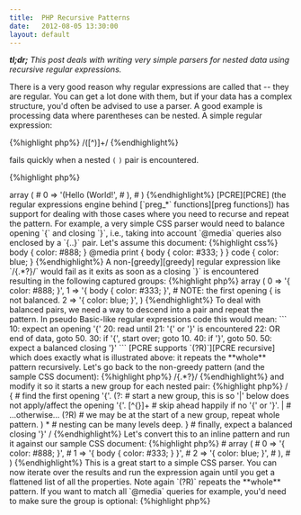 ```yaml
---
title:  PHP Recursive Patterns
date:   2012-08-05 13:30:00
layout: default
---
```


_**tl;dr;** This post deals with writing very simple parsers for nested data using recursive regular expressions._

There is a very good reason why regular expressions are called that -- they are regular. You can get a lot done with them, but if your data has a complex structure, you'd often be advised to use a parser.
A good example is processing data where parentheses can be nested. A simple regular expression:

{%highlight php%}
/\([^\)]+/
{%endhighlight%}

fails quickly when a nested `(` `)` pair is encountered.


{%highlight php%}
<?php

$string = '(Hello (World!))';
preg_match_all('/\([^\)]+/', $string, $groups);
var_export($groups);

# array (
#   0 => array (
#     0 => '(Hello (World!',
#   ),
# )
{%endhighlight%}

[PCRE][PCRE] (the regular expressions engine behind [`preg_*` functions][preg functions]) has support for dealing with those cases where you need to recurse and repeat the pattern.
For example, a very simple CSS parser would need to balance opening `{` and closing `}`, i.e., taking into account `@media` queries also enclosed by a `{..}` pair. Let's assume this document:

{%highlight css%}
body { color: #888; }

@media print { body { color: #333; } }

code { color: blue; }
{%endhighlight%}

A non-[greedy][greedy] regular expression like `/{.*?}/` would fail as it exits as soon as a closing `}` is encountered resulting in the following captured groups:

{%highlight php%}
array (
  0 => '{ color: #888; }',
  1 => '{ body { color: #333; }',  # NOTE: the first opening { is not balanced.
  2 => '{ color: blue; }',
)
{%endhighlight%}

To deal with balanced pairs, we need a way to descend into a pair and repeat the pattern. In pseudo Basic-like regular expressions code this would mean:

```
10: expect an opening '{'
20:   read until
21:     '{' or '}' is encountered
22:     OR end of data, goto 50.
30:   if '{', start over; goto 10.
40:   if '}', goto 50.
50: expect a balanced closing '}'
```

[PCRE supports `(?R)`][PCRE recursive] which does exactly what is illustrated above: it repeats the **whole** pattern recursively.
Let's go back to the non-greedy pattern (and the sample CSS document):

{%highlight php%}
/{.*?}/
{%endhighlight%}

and modify it so it starts a new group for each nested pair:

{%highlight php%}
/
  {           # find the first opening '{'.
    (?:       # start a new group, this is so '|' below does not apply/affect the opening '{'.
      [^{}]+  # skip ahead happily if no '{' or '}'.
      |       #   ...otherwise...
      (?R)    # we may be at the start of a new group, repeat whole pattern.
    )
    *         # nesting can be many levels deep.
  }           # finally, expect a balanced closing '}'
/
{%endhighlight%}

Let's convert this to an inline pattern and run it against our sample CSS document:

{%highlight php%}
<?php

$string = <<<CSS
body { color: #888; }

@media print { body { color: #333; } }

code { color: blue; }
CSS;

$pattern = '/{(?:[^{}]+|(?R))*}/';

preg_match_all($pattern, $string, $groups);
var_export($groups);

# array (
#   0 =>
#   array (
#     0 => '{ color: #888; }',
#     1 => '{ body { color: #333; } }',
#     2 => '{ color: blue; }',
#   ),
# )
{%endhighlight%}

This is a great start to a simple CSS parser. You can now iterate over the results and run the expression again until you get a flattened list of all the properties.

Note again `(?R)` repeats the **whole** pattern. If you want to match all `@media` queries for example, you'd need to make sure the group is optional:

{%highlight php%}
<?php

# [...]

$pattern = '/(?:@media[^{]+)?'     # @media is optional, e.g., when we have descended into it.
         . '{(?:[^{}]+|(?R))*}/s';
{%endhighlight%}

### Why not a parser instead?

Parsers can be much more complex than a one-line regular expression. You'd most likely also need to include a dependency in your project.
If all you need is a simple solution then I say try and use recursive regular expressions first. I have been hacking on a tool to [merge `@media` queries][gist] produced by Sass and I got the job done with no complex parsers or dependencies involved.


  [PCRE]:           http://www.pcre.org/
  [preg functions]: http://www.php.net/manual/en/ref.pcre.php
  [greedy]:         http://www.regular-expressions.info/repeat.html#greedy
  [PCRE recursive]: http://php.net/manual/en/regexp.reference.recursive.php
  [gist]:           https://gist.github.com/3164569
